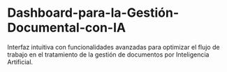 # Dashboard-para-la-Gestión-Documental-con-IA
Interfaz intuitiva con funcionalidades avanzadas para optimizar el flujo de trabajo en el tratamiento de la gestión de documentos por Inteligencia Artificial.
